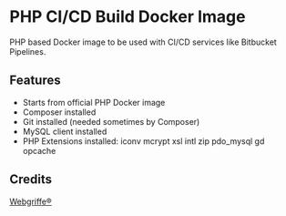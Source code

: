 PHP CI/CD Build Docker Image
============================

PHP based Docker image to be used with CI/CD services like Bitbucket Pipelines.

Features
--------

* Starts from official PHP Docker image
* Composer installed
* Git installed (needed sometimes by Composer)
* MySQL client installed
* PHP Extensions installed: iconv mcrypt xsl intl zip pdo_mysql gd opcache

Credits
-------

[Webgriffe®](http://www.webgriffe.com/)